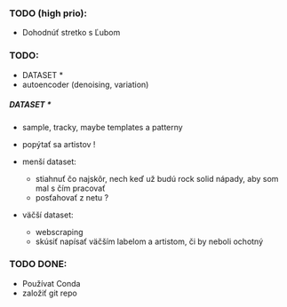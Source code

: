 ### TODO (high prio):
- Dohodnúť stretko s Ľubom

### TODO:
- DATASET * 
- autoencoder (denoising, variation)

##### DATASET * 
- sample, tracky, maybe templates a patterny
- popýtať sa artistov !

- menší dataset:
    - stiahnuť čo najskôr, nech keď už budú rock solid nápady, aby som mal s čím pracovať
    - posťahovať z netu ?
- väčší dataset:
    - webscraping
    - skúsiť napísať väčším labelom a artistom, či by neboli ochotný

### TODO DONE:
- Používat Conda
- založiť git repo